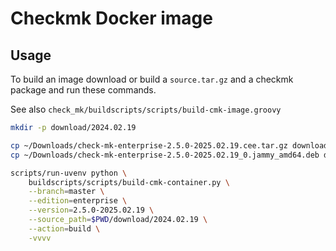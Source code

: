 # Checkmk Docker image

## Usage

To build an image download or build a `source.tar.gz` and a checkmk package and run these commands.

See also `check_mk/buildscripts/scripts/build-cmk-image.groovy`

```bash
mkdir -p download/2024.02.19

cp ~/Downloads/check-mk-enterprise-2.5.0-2025.02.19.cee.tar.gz download/2024.02.19/
cp ~/Downloads/check-mk-enterprise-2.5.0-2025.02.19_0.jammy_amd64.deb download/2024.02.19/

scripts/run-uvenv python \
    buildscripts/scripts/build-cmk-container.py \
    --branch=master \
    --edition=enterprise \
    --version=2.5.0-2025.02.19 \
    --source_path=$PWD/download/2024.02.19 \
    --action=build \
    -vvvv
```
